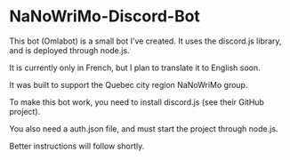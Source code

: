 # NaNoWriMo-Discord-Bot
This bot (Omlabot) is a small bot I've created. It uses the discord.js library, and is deployed through node.js.

It is currently only in French, but I plan to translate it to English soon.

It was built to support the Quebec city region NaNoWriMo group.

To make this bot work, you need to install discord.js (see their GitHub project).

You also need a auth.json file, and must start the project through node.js.

Better instructions will follow shortly.
